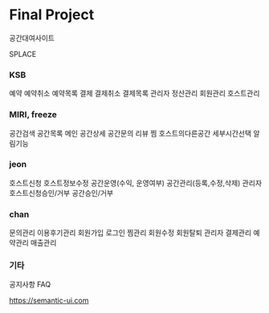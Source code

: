 <h1><b>Final Project</b></h1>

공간대여사이트

SPLACE


<h3>KSB </h3>
예약
예약취소
예약목록
결제
결제취소
결제목록
관리자
정산관리
회원관리
호스트관리

<h3>MIRI, freeze</h3>
공간검색
공간목록
메인
공간상세
공간문의
리뷰
찜
호스트의다른공간
세부시간선택
알림기능

<h3>jeon </h3>
호스트신청
호스트정보수정
공간운영(수익, 운영여부)
공간관리(등록,수정,삭제)
관리자
호스트신청승인/거부
공간승인/거부

<h3>chan </h3>
문의관리
이용후기관리
회원가입
로그인
찜관리
회원수정
회원탈퇴
관리자
결제관리
예약관리
매출관리

<h3>기타</h3>
공지사항
FAQ



<a href="https://semantic-ui.com">https://semantic-ui.com</a>
